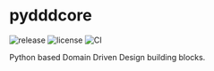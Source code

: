 # pydddcore
![release](https://img.shields.io/github/v/release/kapil-dhaimade/pydddcore) ![license](https://img.shields.io/github/license/kapil-dhaimade/pydddcore) ![CI](https://github.com/kapil-dhaimade/pydddcore/actions/workflows/ci-workflow.yml/badge.svg) 

Python based Domain Driven Design building blocks.

